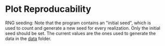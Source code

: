 # Plot Reproducability

RNG seeding: Note that the program contains an "initial seed", which is used to count and generate a new seed for every realization. Only the initial seed should be set. The current values are the ones used to generate the data in the [data](/data) folder.
